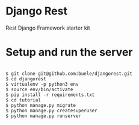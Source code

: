 Django Rest
=================

Rest Django Framework starter kit

# Setup and run the server 

```

$ git clone git@github.com:buele/djangorest.git
$ cd djangorest
$ virtualenv -p python3 env
$ source env/bin/activate
$ pip install -r requirements.txt
$ cd tutorial
$ python manage.py migrate
$ python manage.py createsuperuser
$ python manage.py runserver


```